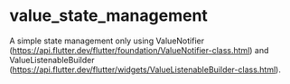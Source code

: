 # value_state_management

A simple state management only using ValueNotifier (https://api.flutter.dev/flutter/foundation/ValueNotifier-class.html) and ValueListenableBuilder (https://api.flutter.dev/flutter/widgets/ValueListenableBuilder-class.html).
